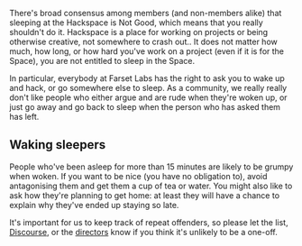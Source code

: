 There's broad consensus among members (and non-members alike) that sleeping at the Hackspace is Not Good, which means that you really shouldn't do it. Hackspace is a place for working on projects or being otherwise creative, not somewhere to crash out.. It does not matter how much, how long, or how hard you've work on a project (even if it is for the Space), you are not entitled to sleep in the Space.

In particular, everybody at Farset Labs has the right to ask you to wake up and hack, or go somewhere else to sleep. As a community, we really really don't like people who either argue and are rude when they're woken up, or just go away and go back to sleep when the person who has asked them has left.

Waking sleepers
---------------

People who've been asleep for more than 15 minutes are likely to be grumpy when woken. If you want to be nice (you have no obligation to), avoid antagonising them and get them a cup of tea or water. You might also like to ask how they're planning to get home: at least they will have a chance to explain why they've ended up staying so late.

It's important for us to keep track of repeat offenders, so please let the list, [Discourse](http://discourse.farsetlabs.org.uk), or the [directors](Organisation.md "wikilink") know if you think it's unlikely to be a one-off.
